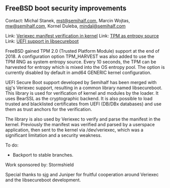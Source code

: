 ## FreeBSD boot security improvements ##

Contact: Michal Stanek, <mst@semihalf.com>, Marcin Wojtas, <mw@semihalf.com>, Kornel Duleba, <mindal@semihalf.com>

Link:	 [Veriexec manifest verification in kernel](https://svnweb.freebsd.org/changeset/base/345830)
Link:	 [TPM as entropy source](https://svnweb.freebsd.org/changeset/base/345438)
Link:	 [UEFI support in libsecureboot](https://svnweb.freebsd.org/changeset/base/344840)

FreeBSD gained TPM 2.0 (Trusted Platform Module) support at the end of 2018.
A configuration option TPM_HARVEST was also added to use the TPM RNG as system entropy source. Every 10 seconds, the TPM can be harvested for entropy which is mixed into the OS entropy pool.
The option is currently disabled by default in amd64 GENERIC kernel configuration.

UEFI Secure Boot support developed by Semihalf has been merged with sjg's Veriexec support, resulting in a common library named libsecureboot.
This library is used for verification of kernel and modules by the loader. It uses BearSSL as the cryptographic backend. It is also possible to load trusted and blacklisted certificates from UEFI (DB/DBx databases) and use them as trust anchors for the verification.

The library is also used by Veriexec to verify and parse the manifest in the kernel. Previously the manifest was verified and parsed by a userspace application, then sent to the kernel via /dev/veriexec, which was a significant limitation and a security weakness.

To do:

* Backport to stable branches.

Work sponsored by: Stormshield

Special thanks to sjg and Juniper for fruitful cooperation around Veriexec and the libsecureboot development.
